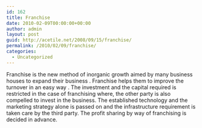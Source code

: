 ```yaml
---
id: 162
title: Franchise
date: 2010-02-09T00:00:00+00:00
author: admin
layout: post
guid: http://acetile.net/2008/09/15/franchise/
permalink: /2010/02/09/franchise/
categories:
  - Uncategorized
---
```

Franchise is the new method of inorganic growth aimed by many business houses to expand their business . Franchise helps them to improve the turnover in an easy way . The investment and the capital required is restricted in the case of franchising where, the other party is also compelled to invest in the business. The established technology and the marketing strategy alone is passed on and the infrastructure requirement is taken care by the third party. The profit sharing by way of franchising is decided in advance.